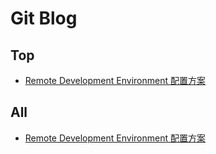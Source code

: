 # Git Blog

## Top 
- [Remote Development Environment 配置方案](https://github.com/linbuxiao/gitblog/issues/1)

## All 
- [Remote Development Environment 配置方案](https://github.com/linbuxiao/gitblog/issues/1)
